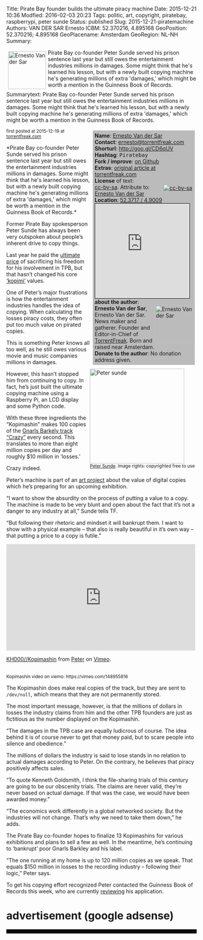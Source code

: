 Title:  Pirate Bay founder builds the ultimate piracy machine
Date:    2015-12-21 10:36
Modfied: 2016-02-03 20:23
Tags:    politic, art, copyright, piratebay, raspberrypi, peter sunde
Status: published 
Slug:    2015-12-21-piratemachine
Authors: VAN DER SAR Ernesto
ICBM: 52.370216, 4.895168
GeoPosition: 52.370216; 4.895168
GeoPlacename: Amsterdam
GeoRegion:  NL-NH
Summary: <div style="float:left; margin:5px;"><img src="/images/authors/torrentfreakauthor.jpg" alt="Ernesto Van der Sar" height="100"></div>Pirate Bay co-founder Peter Sunde served his prison sentence last year but still owes the entertainment industries millions in damages. Some might think that he's learned his lesson, but with a newly built copying machine he's generating millions of extra 'damages,' which might be worth a mention in the Guinness Book of Records.<div style="clear:both;"></div>
Summarytext: Pirate Bay co-founder Peter Sunde served his prison sentence last year but still owes the entertainment industries millions in damages. Some might think that he's learned his lesson, but with a newly built copying machine he's generating millions of extra 'damages,' which might be worth a mention in the Guinness Book of Records.

<div style="float:right; padding: 5px; margin: 5px; background-color: #bbbbbb; width:260px;"> 
<b>Name</b>: <a href="https://torrentfreak.com/author/ernesto/">Ernesto Van der Sar</a><br>
<b>Contact</b>: <a href="mailto:ernesto@torrentfreak.com">ernesto@torrentfreak.com</a><br>
<b>Shorturl</b>: <a href="http://goo.gl/CD6qUV">http://goo.gl/CD6qUV</a><br> 
<b>Hashtag</b>: <tt>Piratebay</tt><br>
<b>Fork / improve</b>: <a href="https://github.com/horstjens/internationalopenmagazine/blob/master/content/blog/2015-12-21-piratemachine.md">on Github</a><br>
<b>Extras</b>: <a href="https://torrentfreak.com/pirate-bay-founder-builds-the-ultimate-piracy-machine-151219/">original article at torrentfreak.com</a><br> <!-- additional material, translations, video, audio etc you want to hint at -->
<b>License</b> of text:<br>
<div style="float:right;margin:2px;"><a href="https://creativecommons.org/licenses/by-sa/4.0/"><img src="http://internationalopenmagazine.org/images/ccbysa88x31.png" alt="cc-by-sa"></a></div><a href="https://creativecommons.org/licenses/by-sa/4.0/">cc-by-sa</a>. Attribute to: <a href="https://torrentfreak.com/pirate-bay-founder-builds-the-ultimate-piracy-machine-151219/">Ernesto Van der Sar</a><br>
<b>Location</b>: <a href="http://www.openstreetmap.org/?mlat=52.3716&amp;mlon=4.9009#map=12/52.3717/4.9009">52.3717 / 4.9009</a><br>
<iframe width="250" height="250" frameborder="0" scrolling="no" marginheight="0" marginwidth="0" src="http://www.openstreetmap.org/export/embed.html?bbox=4.674339294433594%2C52.282862080335846%2C5.127525329589844%2C52.46040259846577&amp;layer=mapnik&amp;marker=52.37161673882133%2C4.900932312011719" style="border: 1px solid black"></iframe><br>
<b>about the author</b>: <br><img src="/images/authors/torrentfreakauthor.jpg" alt="Ernesto Van der Sar" width="100" align="right"><b>Ernesto Van der Sar</b>, Ernesto Van der Sar. News maker and gatherer. Founder and Editor-in-Chief of <a href="https://torrentfreak.com">TorrentFreak</a>. Born and raised near Amsterdam.
<br><b>Donate to the author</b>: No donation address given. <br>
</div>

<small>first posted at 2015-12-19 at <a href="https://torrentfreak.com/pirate-bay-founder-builds-the-ultimate-piracy-machine-151219">torrentfreak.com</a></small>

<div style="float:right; margin:5px">
<a href="https://commons.wikimedia.org/wiki/File:Peter_sunde_close_up.jpg#/media/File:Peter_sunde_close_up.jpg"><img src="/images/2015-12-21-piratemachine/Peter_sunde_close_up.jpg" width="250" alt="Peter sunde"><br><small><a href="http://blog.brokep.com/about/">Peter Sunde</a>. Image rights: copyrighted free to use</a></small>
</div>
*Pirate Bay co-founder Peter Sunde served his prison sentence last year but still owes the entertainment industries millions in damages. Some might think that he's learned his lesson, but with a newly built copying machine he's generating millions of extra 'damages,' which might be worth a mention in the Guinness Book of Records.*

Former Pirate Bay spokesperson Peter Sunde has always been very outspoken about people’s inherent drive to copy things.

Last year he paid the [ultimate price](https://torrentfreak.com/pirate-bays-peter-sunde-released-prison-141011/) of sacrificing his freedom for his involvement in TPB, but that hasn’t changed his core [‘kopimi‘](https://en.wikipedia.org/wiki/Piratbyr%C3%A5n#Kopimism) values.

One of Peter’s major frustrations is how the entertainment industries handles the idea of copying. When calculating the losses piracy costs, they often put too much value on pirated copies.

This is something Peter knows all too well, as he still owes various movie and music companies millions in damages.

However, this hasn’t stopped him from continuing to copy. In fact, he’s just built the ultimate copying machine using a Raspberry Pi, an LCD display and some Python code.

With these three ingredients the “Kopimashin” makes 100 copies of the [Gnarls Barkely track “Crazy”](https://www.youtube.com/watch?v=bd2B6SjMh_w) every second. This translates to more than eight million copies per day and roughly $10 million in ‘losses.’

Crazy indeed.

Peter’s machine is part of an [art project](http://konsthack.se/portfolio/kh000-kopimashin/) about the value of digital copies which he’s preparing for an upcoming exhibition.

“I want to show the absurdity on the process of putting a value to a copy. The machine is made to be very blunt and open about the fact that it’s not a danger to any industry at all,” Sunde tells TF.

“But following their rhetoric and mindset it will bankrupt them. I want to show with a physical example – that also is really beautiful in it’s own way – that putting a price to a copy is futile.”



<iframe src="https://player.vimeo.com/video/148955816" width="500" height="281" frameborder="0" webkitallowfullscreen mozallowfullscreen allowfullscreen></iframe>
<p><a href="https://vimeo.com/148955816">KH000//Kopimashin</a> from <a href="https://vimeo.com/brokep">Peter</a> on <a href="https://vimeo.com">Vimeo</a>.</p><br>
<small>Kopimashin video on viemo: https://vimeo.com/148955816</small>

The Kopimashin does make real copies of the track, but they are sent to `/dev/null`, which means that they are not permanently stored.

The most important message, however, is that the millions of dollars in losses the industry claims from him and the other TPB founders are just as fictitious as the number displayed on the Kopimashin.

“The damages in the TPB case are equally ludicrous of course. The idea behind it is of course never to get that money paid, but to scare people into silence and obedience.”

The millions of dollars the industry is said to lose stands in no relation to actual damages according to Peter. On the contrary, he believes that piracy positively affects sales.

“To quote Kenneth Goldsmith, I think the file-sharing trials of this century are going to be our obscenity trials. The claims are never valid, they’re never based on actual damage. If that was the case, we would have been awarded money.”

“The economics work differently in a global networked society. But the industries will not change. That’s why we need to take them down,” he adds.

The Pirate Bay co-founder hopes to finalize 13 Kopimashins for various exhibitions and plans to sell a few as well. In the meantime, he’s continuing to ‘bankrupt’ poor Gnarls Barkley and his label.

“The one running at my home is up to 120 million copies as we speak. That equals $150 million in losses to the recording industry – following their logic,” Peter says.

To get his copying effort recognized Peter contacted the Guinness Book of Records this week, who are currently [reviewing](https://torrentfreak.com/images/record1.png) his application.

# advertisement (google adsense) 

<hr style="border:solid 5px black;">

<script async src="//pagead2.googlesyndication.com/pagead/js/adsbygoogle.js"></script>
<!-- intopenmag-unten -->
<ins class="adsbygoogle"
     style="display:inline-block;width:728px;height:90px"
     data-ad-client="ca-pub-3535173094498375"
     data-ad-slot="7210184316"></ins>
<script>
(adsbygoogle = window.adsbygoogle || []).push({});
</script>

